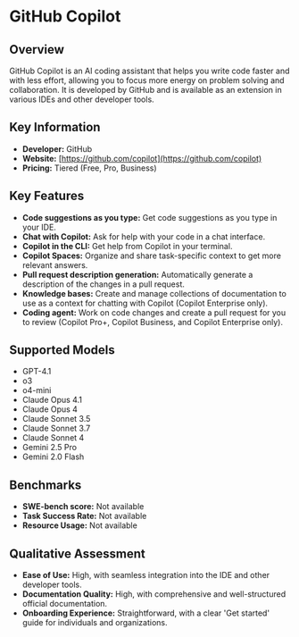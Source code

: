 # GitHub Copilot

## Overview

GitHub Copilot is an AI coding assistant that helps you write code faster and with less effort, allowing you to focus more energy on problem solving and collaboration. It is developed by GitHub and is available as an extension in various IDEs and other developer tools.

## Key Information

- **Developer:** GitHub
- **Website:** [https://github.com/copilot](https://github.com/copilot)
- **Pricing:** Tiered (Free, Pro, Business)

## Key Features

- **Code suggestions as you type:** Get code suggestions as you type in your IDE.
- **Chat with Copilot:** Ask for help with your code in a chat interface.
- **Copilot in the CLI:** Get help from Copilot in your terminal.
- **Copilot Spaces:** Organize and share task-specific context to get more relevant answers.
- **Pull request description generation:** Automatically generate a description of the changes in a pull request.
- **Knowledge bases:** Create and manage collections of documentation to use as a context for chatting with Copilot (Copilot Enterprise only).
- **Coding agent:** Work on code changes and create a pull request for you to review (Copilot Pro+, Copilot Business, and Copilot Enterprise only).

## Supported Models

- GPT-4.1
- o3
- o4-mini
- Claude Opus 4.1
- Claude Opus 4
- Claude Sonnet 3.5
- Claude Sonnet 3.7
- Claude Sonnet 4
- Gemini 2.5 Pro
- Gemini 2.0 Flash

## Benchmarks

- **SWE-bench score:** Not available
- **Task Success Rate:** Not available
- **Resource Usage:** Not available

## Qualitative Assessment

- **Ease of Use:** High, with seamless integration into the IDE and other developer tools.
- **Documentation Quality:** High, with comprehensive and well-structured official documentation.
- **Onboarding Experience:** Straightforward, with a clear 'Get started' guide for individuals and organizations.

